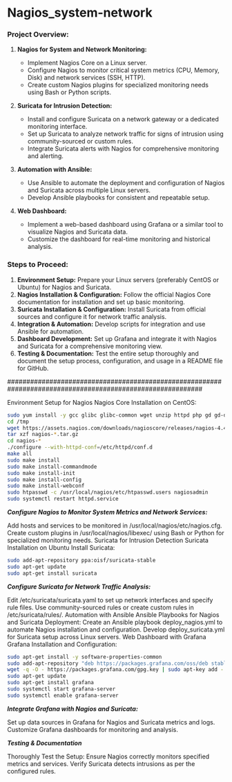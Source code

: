 # Nagios_system-network

### Project Overview:
1. **Nagios for System and Network Monitoring:**
   - Implement Nagios Core on a Linux server.
   - Configure Nagios to monitor critical system metrics (CPU, Memory, Disk) and network services (SSH, HTTP).
   - Create custom Nagios plugins for specialized monitoring needs using Bash or Python scripts.

2. **Suricata for Intrusion Detection:**
   - Install and configure Suricata on a network gateway or a dedicated monitoring interface.
   - Set up Suricata to analyze network traffic for signs of intrusion using community-sourced or custom rules.
   - Integrate Suricata alerts with Nagios for comprehensive monitoring and alerting.

3. **Automation with Ansible:**
   - Use Ansible to automate the deployment and configuration of Nagios and Suricata across multiple Linux servers.
   - Develop Ansible playbooks for consistent and repeatable setup.

4. **Web Dashboard:**
   - Implement a web-based dashboard using Grafana or a similar tool to visualize Nagios and Suricata data.
   - Customize the dashboard for real-time monitoring and historical analysis.

### Steps to Proceed:
1. **Environment Setup:** Prepare your Linux servers (preferably CentOS or Ubuntu) for Nagios and Suricata.
2. **Nagios Installation & Configuration:** Follow the official Nagios Core documentation for installation and set up basic monitoring.
3. **Suricata Installation & Configuration:** Install Suricata from official sources and configure it for network traffic analysis.
4. **Integration & Automation:** Develop scripts for integration and use Ansible for automation.
5. **Dashboard Development:** Set up Grafana and integrate it with Nagios and Suricata for a comprehensive monitoring view.
6. **Testing & Documentation:** Test the entire setup thoroughly and document the setup process, configuration, and usage in a README file for GitHub.

###########################################################################################################


Environment Setup for Nagios
Nagios Core Installation on CentOS:

```bash
sudo yum install -y gcc glibc glibc-common wget unzip httpd php gd gd-devel perl postfix
cd /tmp
wget https://assets.nagios.com/downloads/nagioscore/releases/nagios-4.4.6.tar.gz
tar xzf nagios-*.tar.gz
cd nagios-*
./configure --with-httpd-conf=/etc/httpd/conf.d
make all
sudo make install
sudo make install-commandmode
sudo make install-init
sudo make install-config
sudo make install-webconf
sudo htpasswd -c /usr/local/nagios/etc/htpasswd.users nagiosadmin
sudo systemctl restart httpd.service
```

***Configure Nagios to Monitor System Metrics and Network Services:***

Add hosts and services to be monitored in /usr/local/nagios/etc/nagios.cfg.
Create custom plugins in /usr/local/nagios/libexec/ using Bash or Python for specialized monitoring needs.
Suricata for Intrusion Detection
Suricata Installation on Ubuntu
Install Suricata:

```bash
sudo add-apt-repository ppa:oisf/suricata-stable
sudo apt-get update
sudo apt-get install suricata
```
***Configure Suricata for Network Traffic Analysis:***

Edit /etc/suricata/suricata.yaml to set up network interfaces and specify rule files.
Use community-sourced rules or create custom rules in /etc/suricata/rules/.
Automation with Ansible
Ansible Playbooks for Nagios and Suricata Deployment:
Create an Ansible playbook deploy_nagios.yml to automate Nagios installation and configuration.
Develop deploy_suricata.yml for Suricata setup across Linux servers.
Web Dashboard with Grafana
Grafana Installation and Configuration:

```bash
sudo apt-get install -y software-properties-common
sudo add-apt-repository "deb https://packages.grafana.com/oss/deb stable main"
wget -q -O - https://packages.grafana.com/gpg.key | sudo apt-key add -
sudo apt-get update
sudo apt-get install grafana
sudo systemctl start grafana-server
sudo systemctl enable grafana-server
```

***Integrate Grafana with Nagios and Suricata:***

Set up data sources in Grafana for Nagios and Suricata metrics and logs.
Customize Grafana dashboards for monitoring and analysis.

***Testing & Documentation***

Thoroughly Test the Setup:
Ensure Nagios correctly monitors specified metrics and services.
Verify Suricata detects intrusions as per the configured rules.
